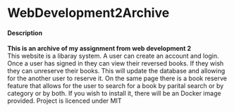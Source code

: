 # WebDevelopment2Archive

#### Description
**This is an archive of my assignment from web development 2** <br>
This website is a libaray system. A user can create an account and login. 
Once a user has signed in they can view their reversed books. If they wish they can unreserve their books. This will update the database and allowing for the another user to reserve it. On the same page there is a book reserve feature that allows for the user to search for a book by parital search or by category or by both.
If you wish to install it, there will be an Docker image provided. 
Project is licenced under MIT
